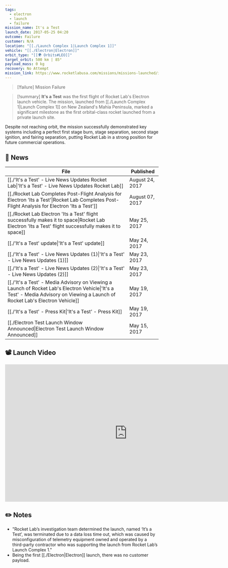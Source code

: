 ```yaml
---
tags:
  - electron
  - launch
  - failure
mission_name: It's a Test
launch_date: 2017-05-25 04:20
outcome: Failure
customer: N/A
location: "[[./Launch Complex 1|Launch Complex 1]]"
vehicle: "[[./Electron|Electron]]"
orbit_type: "[[🌍 Orbits#LEO]]"
target_orbit: 500 km | 85°
payload_mass: 0 kg
recovery: No Attempt
mission_link: https://www.rocketlabusa.com/missions/missions-launched/its-a-test/
---
```

>[!failure] Mission Failure

>[!summary]
**It's a Test** was the first flight of Rocket Lab's Electron launch vehicle. The mission, launched from [[./Launch Complex 1|Launch Complex 1]] on New Zealand's Mahia Peninsula, marked a significant milestone as the first orbital-class rocket launched from a private launch site.  
>
Despite not reaching orbit, the mission successfully demonstrated key systems including a perfect first stage burn, stage separation, second stage ignition, and fairing separation, putting Rocket Lab in a strong position for future commercial operations.

## 📰 News
| File                                                                                                                                                                                 | Published       |
| ------------------------------------------------------------------------------------------------------------------------------------------------------------------------------------ | --------------- |
| [[./'It's a Test' - Live News Updates  Rocket Lab\|'It's a Test' - Live News Updates  Rocket Lab]]                                                                             | August 24, 2017 |
| [[./Rocket Lab Completes Post-Flight Analysis for Electron 'Its a Test'\|Rocket Lab Completes Post-Flight Analysis for Electron 'Its a Test']]                                 | August 07, 2017 |
| [[./Rocket Lab Electron 'Its a Test' flight successfully makes it to space\|Rocket Lab Electron 'Its a Test' flight successfully makes it to space]]                           | May 25, 2017    |
| [[./'It's a Test' update\|'It's a Test' update]]                                                                                                                               | May 24, 2017    |
| [[./'It's a Test' - Live News Updates (1)\|'It's a Test' - Live News Updates (1)]]                                                                                             | May 23, 2017    |
| [[./'It's a Test' - Live News Updates (2)\|'It's a Test' - Live News Updates (2)]]                                                                                             | May 23, 2017    |
| [[./'It's a Test' - Media Advisory on Viewing a Launch of Rocket Lab's Electron Vehicle\|'It's a Test' - Media Advisory on Viewing a Launch of Rocket Lab's Electron Vehicle]] | May 19, 2017    |
| [[./'It's a Test' - Press Kit\|'It's a Test' - Press Kit]]                                                                                                                     | May 19, 2017    |
| [[./Electron Test Launch Window Announced\|Electron Test Launch Window Announced]]                                                                                             | May 15, 2017    |


## 📽️ Launch Video

<iframe width="800" height="450" src="https://www.youtube.com/embed/5Nyf035NKy4" title="Rocket Lab&#39;s Electron - It's a Test Mission" frameborder="0" allow="accelerometer; autoplay; clipboard-write; encrypted-media; gyroscope; picture-in-picture; web-share" referrerpolicy="strict-origin-when-cross-origin" allowfullscreen></iframe>   

## ✏️ Notes

 - "Rocket Lab’s investigation team determined the launch, named ‘It’s a Test’, was terminated due to a data loss time out, which was caused by misconfiguration of telemetry equipment owned and operated by a third-party contractor who was supporting the launch from Rocket Lab’s Launch Complex 1."
 - Being the first [[./Electron|Electron]] launch, there was no customer payload.